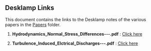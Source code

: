 ## Desklamp Links

This document contains the links to the Desklamp notes of the various papers in the [Papers](Resources/Papers) folder.

1. **Hydrodynamics_Normal_Stress_Differences---.pdf** : [Click here](https://app.desklamp.io/read?id=a2618a33-680c-4557-8bfc-3e1f2d46511a)

2. **Turbulence_Induced_Elctrical_Discharges---.pdf** : [Click here](https://app.desklamp.io/read?id=7b417017-8bc5-47c5-903d-66070d0c7d15)
